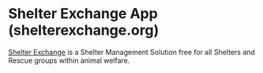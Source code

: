 Shelter Exchange App (shelterexchange.org)
================

[Shelter Exchange](http://www.shelterexchange.org) is a Shelter Management Solution free for all Shelters and Rescue groups within animal welfare.

